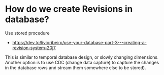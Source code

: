 # How do we create Revisions in database?

Use stored procedure
- https://dev.to/livioribeiro/use-your-database-part-3---creating-a-revision-system-20j7

This is similar to temporal database design, or slowly changing dimensions. Another option is to use CDC (change data capture) to capture the changes in the database rows and stream them somewhere else to be stored).
